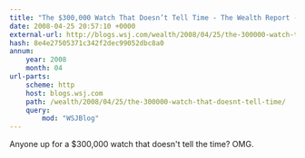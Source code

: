 ```yaml
---
title: "The $300,000 Watch That Doesn’t Tell Time - The Wealth Report - WSJ"
date: 2008-04-25 20:57:10 +0000
external-url: http://blogs.wsj.com/wealth/2008/04/25/the-300000-watch-that-doesnt-tell-time/?mod=WSJBlog
hash: 8e4e27505371c342f2dec99052dbc8a0
annum:
    year: 2008
    month: 04
url-parts:
    scheme: http
    host: blogs.wsj.com
    path: /wealth/2008/04/25/the-300000-watch-that-doesnt-tell-time/
    query:
        mod: "WSJBlog"
---
```


Anyone up for a $300,000 watch that doesn't tell the time? OMG. 
